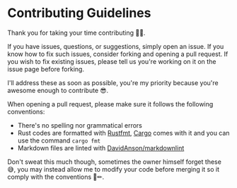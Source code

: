 # Contributing Guidelines

Thank you for taking your time contributing 🎉🙏.

If you have issues, questions, or suggestions, simply open an issue. If you know how to fix such issues, consider forking and opening a pull request. If you wish to fix existing issues, please tell us you're working on it on the issue page before forking.

I'll address these as soon as possible, you're my priority because you're awesome enough to contribute 😎.

When opening a pull request, please make sure it follows the following conventions:

- There's no spelling nor grammatical errors
- Rust codes are formatted with [Rustfmt], [Cargo] comes with it and you can use the command `cargo fmt`
- Markdown files are linted with [DavidAnson/markdownlint]

[Rustfmt]: https://github.com/rust-lang/rustfmt
[Cargo]: https://github.com/rust-lang/cargo
[DavidAnson/markdownlint]: https://github.com/DavidAnson/markdownlint

Don't sweat this much though, sometimes the owner himself forget these 😅, you may instead allow me to modify your code before merging it so it comply with the conventions 🧐✏.
